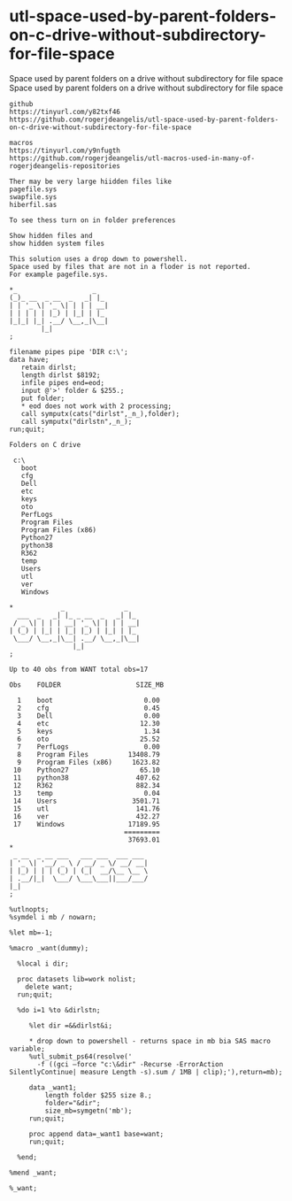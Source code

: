 # utl-space-used-by-parent-folders-on-c-drive-without-subdirectory-for-file-space
Space used by parent folders on a drive without subdirectory for file space   
    Space used by parent folders on a drive without subdirectory for file space                                                             
                                                                                                                                            
    github                                                                                                                                  
    https://tinyurl.com/y82txf46                                                                                                            
    https://github.com/rogerjdeangelis/utl-space-used-by-parent-folders-on-c-drive-without-subdirectory-for-file-space                      
                                                                                                                                            
    macros                                                                                                                                  
    https://tinyurl.com/y9nfugth                                                                                                            
    https://github.com/rogerjdeangelis/utl-macros-used-in-many-of-rogerjdeangelis-repositories                                              
                                                                                                                                            
    Ther may be very large hiidden files like                                                                                               
    pagefile.sys                                                                                                                            
    swapfile.sys                                                                                                                            
    hiberfil.sas                                                                                                                            
                                                                                                                                            
    To see thess turn on in folder preferences                                                                                              
                                                                                                                                            
    Show hidden files and                                                                                                                   
    show hidden system files                                                                                                                
                                                                                                                                            
    This solution uses a drop down to powershell.                                                                                           
    Space used by files that are not in a floder is not reported.                                                                           
    For example pagefile.sys.                                                                                                               
                                                                                                                                            
    *_                   _                                                                                                                  
    (_)_ __  _ __  _   _| |_                                                                                                                
    | | '_ \| '_ \| | | | __|                                                                                                               
    | | | | | |_) | |_| | |_                                                                                                                
    |_|_| |_| .__/ \__,_|\__|                                                                                                               
            |_|                                                                                                                             
    ;                                                                                                                                       
                                                                                                                                            
    filename pipes pipe 'DIR c:\';                                                                                                          
    data have;                                                                                                                              
       retain dirlst;                                                                                                                       
       length dirlst $8192;                                                                                                                 
       infile pipes end=eod;                                                                                                                
       input @'>' folder & $255.;                                                                                                           
       put folder;                                                                                                                          
       * eod does not work with 2 processing;                                                                                               
       call symputx(cats("dirlst",_n_),folder);                                                                                             
       call symputx("dirlstn",_n_);                                                                                                         
    run;quit;                                                                                                                               
                                                                                                                                            
    Folders on C drive                                                                                                                      
                                                                                                                                            
     c:\                                                                                                                                    
       boot                                                                                                                                 
       cfg                                                                                                                                  
       Dell                                                                                                                                 
       etc                                                                                                                                  
       keys                                                                                                                                 
       oto                                                                                                                                  
       PerfLogs                                                                                                                             
       Program Files                                                                                                                        
       Program Files (x86)                                                                                                                  
       Python27                                                                                                                             
       python38                                                                                                                             
       R362                                                                                                                                 
       temp                                                                                                                                 
       Users                                                                                                                                
       utl                                                                                                                                  
       ver                                                                                                                                  
       Windows                                                                                                                              
                                                                                                                                            
    *            _               _                                                                                                          
      ___  _   _| |_ _ __  _   _| |_                                                                                                        
     / _ \| | | | __| '_ \| | | | __|                                                                                                       
    | (_) | |_| | |_| |_) | |_| | |_                                                                                                        
     \___/ \__,_|\__| .__/ \__,_|\__|                                                                                                       
                    |_|                                                                                                                     
    ;                                                                                                                                       
                                                                                                                                            
    Up to 40 obs from WANT total obs=17                                                                                                     
                                                                                                                                            
    Obs    FOLDER                   SIZE_MB                                                                                                 
                                                                                                                                            
      1    boot                       0.00                                                                                                  
      2    cfg                        0.45                                                                                                  
      3    Dell                       0.00                                                                                                  
      4    etc                       12.30                                                                                                  
      5    keys                       1.34                                                                                                  
      6    oto                       25.52                                                                                                  
      7    PerfLogs                   0.00                                                                                                  
      8    Program Files          13408.79                                                                                                  
      9    Program Files (x86)     1623.82                                                                                                  
     10    Python27                  65.10                                                                                                  
     11    python38                 407.62                                                                                                  
     12    R362                     882.34                                                                                                  
     13    temp                       0.04                                                                                                  
     14    Users                   3501.71                                                                                                  
     15    utl                      141.76                                                                                                  
     16    ver                      432.27                                                                                                  
     17    Windows                17189.95                                                                                                  
                                 =========                                                                                                  
                                  37693.01                                                                                                  
    *                                                                                                                                       
     _ __  _ __ ___   ___ ___  ___ ___                                                                                                      
    | '_ \| '__/ _ \ / __/ _ \/ __/ __|                                                                                                     
    | |_) | | | (_) | (_|  __/\__ \__ \                                                                                                     
    | .__/|_|  \___/ \___\___||___/___/                                                                                                     
    |_|                                                                                                                                     
    ;                                                                                                                                       
                                                                                                                                            
    %utlnopts;                                                                                                                              
    %symdel i mb / nowarn;                                                                                                                  
                                                                                                                                            
    %let mb=-1;                                                                                                                             
                                                                                                                                            
    %macro _want(dummy);                                                                                                                    
                                                                                                                                            
      %local i dir;                                                                                                                         
                                                                                                                                            
      proc datasets lib=work nolist;                                                                                                        
        delete want;                                                                                                                        
      run;quit;                                                                                                                             
                                                                                                                                            
      %do i=1 %to &dirlstn;                                                                                                                 
                                                                                                                                            
         %let dir =&&dirlst&i;                                                                                                              
                                                                                                                                            
         * drop down to powershell - returns space in mb bia SAS macro variable;                                                            
         %utl_submit_ps64(resolve('                                                                                                         
           -f ((gci –force "c:\&dir" -Recurse -ErrorAction SilentlyContinue| measure Length -s).sum / 1MB | clip);'),return=mb);            
                                                                                                                                            
         data _want1;                                                                                                                       
             length folder $255 size 8.;                                                                                                    
             folder="&dir";                                                                                                                 
             size_mb=symgetn('mb');                                                                                                         
         run;quit;                                                                                                                          
                                                                                                                                            
         proc append data=_want1 base=want;                                                                                                 
         run;quit;                                                                                                                          
                                                                                                                                            
      %end;                                                                                                                                 
                                                                                                                                            
    %mend _want;                                                                                                                            
                                                                                                                                            
    %_want;                                                                                                                                 
                                                                                                                                            
                                                                                                                                            
                                                                                                                                            
                                                                                                                                            
